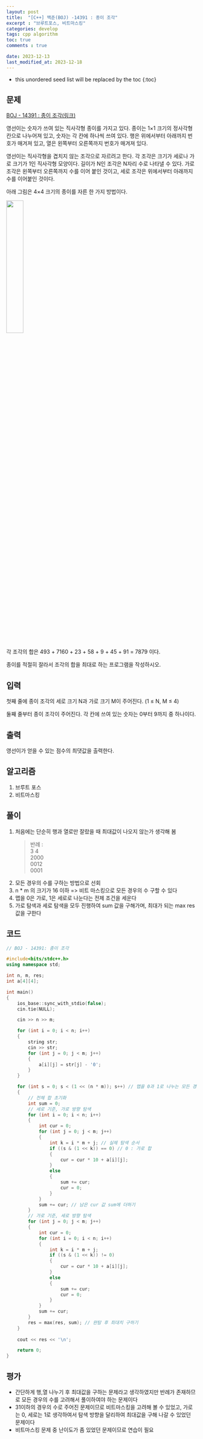 ```yaml
---
layout: post
title:  "[C++] 백준(BOJ) -14391 : 종이 조각"
excerpt : "브루트포스, 비트마스킹"
categories: develop
tags: cpp algorithm
toc: true
comments : true

date: 2023-12-13
last_modified_at: 2023-12-18
---
```


* this unordered seed list will be replaced by the toc
{:toc}

## 문제 

[BOJ - 14391 : 종이 조각(링크)](https://www.acmicpc.net/problem/14391)

영선이는 숫자가 쓰여 있는 직사각형 종이를 가지고 있다. 종이는 1×1 크기의 정사각형 칸으로 나누어져 있고, 숫자는 각 칸에 하나씩 쓰여 있다. 행은 위에서부터 아래까지 번호가 매겨져 있고, 열은 왼쪽부터 오른쪽까지 번호가 매겨져 있다.

영선이는 직사각형을 겹치지 않는 조각으로 자르려고 한다. 각 조각은 크기가 세로나 가로 크기가 1인 직사각형 모양이다. 길이가 N인 조각은 N자리 수로 나타낼 수 있다. 가로 조각은 왼쪽부터 오른쪽까지 수를 이어 붙인 것이고, 세로 조각은 위에서부터 아래까지 수를 이어붙인 것이다.

아래 그림은 4×4 크기의 종이를 자른 한 가지 방법이다.

<img src ="https://onlinejudgeimages.s3-ap-northeast-1.amazonaws.com/problem/14391/1.png" width="30%" height="30%">


각 조각의 합은 493 + 7160 + 23 + 58 + 9 + 45 + 91 = 7879 이다.

종이를 적절히 잘라서 조각의 합을 최대로 하는 프로그램을 작성하시오.

## 입력
첫째 줄에 종이 조각의 세로 크기 N과 가로 크기 M이 주어진다. (1 ≤ N, M ≤ 4)

둘째 줄부터 종이 조각이 주어진다. 각 칸에 쓰여 있는 숫자는 0부터 9까지 중 하나이다.

## 출력
영선이가 얻을 수 있는 점수의 최댓값을 출력한다.

## 알고리즘
  1. 브루트 포스
  2. 비트마스킹

## 풀이
  1. 처음에는 단순히 행과 열로만 잘랐을 때 최대값이 나오지 않는가 생각해 봄
     > 반례 :   
	 3 4    
	 2000  
	 0012  
	 0001
  2. 모든 경우의 수를 구하는 방법으로 선회
  3. n * m 의 크기가 16 이하 => 비트 마스킹으로 모든 경우의 수 구할 수 있다
  4. 맵을 0은 가로, 1은 세로로 나눈다는 전제 조건을 세운다
  5. 가로 탐색과 세로 탐색을 모두 진행하여 sum 값을 구해가며, 최대가 되는 max res값을 구한다

## 코드  
```cpp
// BOJ - 14391: 종이 조각

#include<bits/stdc++.h>
using namespace std;

int n, m, res;
int a[4][4];

int main()
{
	ios_base::sync_with_stdio(false);
	cin.tie(NULL);

	cin >> n >> m;

	for (int i = 0; i < n; i++)
	{
		string str;
		cin >> str;
		for (int j = 0; j < m; j++)
		{
			a[i][j] = str[j] - '0';
		}
	}

	for (int s = 0; s < (1 << (n * m)); s++) // 맵을 0과 1로 나누는 모든 경우의 수 탐색
	{
		// 전체 합 초기화
		int sum = 0;
		// 세로 기준, 가로 방향 탐색
		for (int i = 0; i < n; i++)
		{
			int cur = 0;
			for (int j = 0; j < m; j++)
			{
				int k = i * m + j; // 실제 탐색 순서
				if ((s & (1 << k)) == 0) // 0 : 가로 합
				{
					cur = cur * 10 + a[i][j];
				}
				else
				{
					sum += cur;
					cur = 0;
				}
			}
			sum += cur; // 남은 cur 값 sum에 더하기
		}
		// 가로 기준, 세로 방향 탐색
		for (int j = 0; j < m; j++)
		{
			int cur = 0;
			for (int i = 0; i < n; i++)
			{
				int k = i * m + j;
				if ((s & (1 << k)) != 0)
				{
					cur = cur * 10 + a[i][j];
				}
				else
				{
					sum += cur;
					cur = 0;
				}
			}
			sum += cur;
		}
		res = max(res, sum); // 완탐 후 최대치 구하기
	}
	
	cout << res << '\n';

	return 0;
}
```

## 평가  
* 간단하게 행,열 나누기 후 최대값을 구하는 문제라고 생각하였지만 반례가 존재하므로
모든 경우의 수를 고려해서 풀이하여야 하는 문제이다
* 31이하의 경우의 수로 주어진 문제이므로 비트마스킹을 고려해 볼 수 있었고, 가로는 0, 세로는 1로 생각하여서 탐색 방향을 달리하여 최대값을 구해 나갈 수 있었던 문제이다
* 비트마스킹 문제 중 난이도가 좀 있었던 문제이므로 연습이 필요